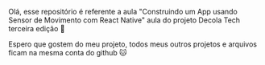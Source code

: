 Olá, esse repositório é referente a aula "Construindo um App usando Sensor de Movimento com React Native" aula do projeto Decola Tech terceira edição :rocket:

Espero que gostem do meu projeto, todos meus outros projetos e arquivos ficam na mesma conta do github :cat: